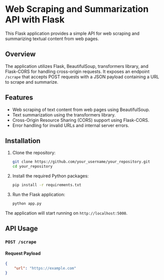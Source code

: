 # Web Scraping and Summarization API with Flask

This Flask application provides a simple API for web scraping and summarizing textual content from web pages.

## Overview

The application utilizes Flask, BeautifulSoup, transformers library, and Flask-CORS for handling cross-origin requests. It exposes an endpoint `/scrape` that accepts POST requests with a JSON payload containing a URL to scrape and summarize.

## Features

- Web scraping of text content from web pages using BeautifulSoup.
- Text summarization using the transformers library.
- Cross-Origin Resource Sharing (CORS) support using Flask-CORS.
- Error handling for invalid URLs and internal server errors.

## Installation

1. Clone the repository:

    ```bash
    git clone https://github.com/your_username/your_repository.git
    cd your_repository
    ```

2. Install the required Python packages:

    ```bash
    pip install -r requirements.txt
    ```

3. Run the Flask application:

    ```bash
    python app.py
    ```

The application will start running on `http://localhost:5000`.

## API Usage

### `POST /scrape`

#### Request Payload

```json
{
    "url": "https://example.com"
}
